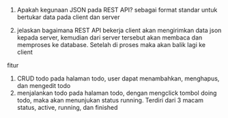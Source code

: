 1. Apakah kegunaan JSON pada REST API?
   sebagai format standar untuk bertukar data pada client dan server

2. jelaskan bagaimana REST API bekerja
   client akan mengirimkan data json kepada server, kemudian dari server tersebut akan membaca dan memproses ke database. Setelah di proses maka akan balik lagi ke client

fitur

1. CRUD todo
   pada halaman todo, user dapat menambahkan, menghapus, dan mengedit todo
2. menjalankan todo
   pada halaman todo, dengan mengclick tombol doing todo, maka akan menunjukan status running. Terdiri dari 3 macam status, active, running, dan finished

